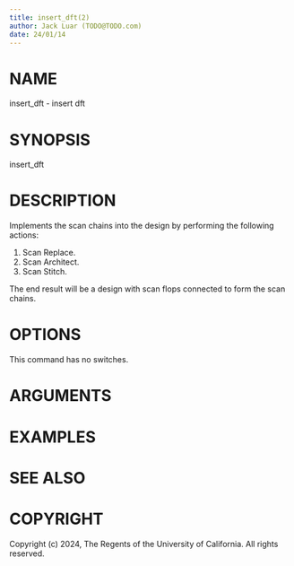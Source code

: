 ```yaml
---
title: insert_dft(2)
author: Jack Luar (TODO@TODO.com)
date: 24/01/14
---
```


# NAME

insert_dft - insert dft

# SYNOPSIS

insert_dft


# DESCRIPTION

Implements the scan chains into the design by performing the following actions:

1. Scan Replace.
2. Scan Architect.
3. Scan Stitch.

The end result will be a design with scan flops connected to form the scan
chains.

# OPTIONS

This command has no switches.

# ARGUMENTS

# EXAMPLES

# SEE ALSO

# COPYRIGHT

Copyright (c) 2024, The Regents of the University of California. All rights reserved.
